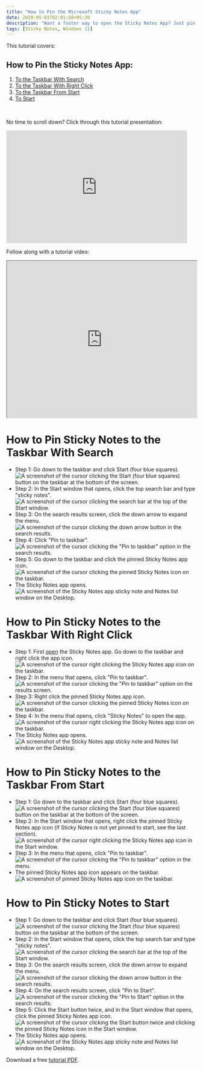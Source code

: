 ```yaml
---
title: "How to Pin the Microsoft Sticky Notes App"
date: 2020-05-01T02:01:58+05:30
description: "Want a faster way to open the Sticky Notes App? Just pin Sticky Notes to the taskbar, or to the Start menu, then open the app with a single click. See how in this post."
tags: [Sticky Notes, Windows 11]
---
```

This tutorial covers:

## How to Pin the Sticky Notes App:
1. [To the Taskbar With Search](#1)
2. [To the Taskbar With Right Click](#2)
3. [To the Taskbar From Start](#3)
4. [To Start](#4)

<br />
<p>No time to scroll down? Click through this tutorial presentation:</p>
<iframe src="https://docs.google.com/presentation/d/e/2PACX-1vSEukaNa1VhxbHiw0rU4ho4g0iSzLykUB3QszsJifOAm13X0r-LVIZVP1j2I-5xD20bjXN0Omx7upok/embed?start=false&loop=false&delayms=3000" frameborder="0" width="480" height="299" allowfullscreen="true" mozallowfullscreen="true" webkitallowfullscreen="true"></iframe>

<br />

Follow along with a tutorial video:
<iframe class="BLOG_video_class" allowfullscreen="" youtube-src-id="Dtbi3jJBnQs" width="100%" height="416" src="https://www.youtube.com/embed/Dtbi3jJBnQs"></iframe>

<h1 id="1">How to Pin Sticky Notes to the Taskbar With Search</h1>

* Step 1: Go down to the taskbar and click Start (four blue squares). <div class="stepimage">![A screenshot of the cursor clicking the Start (four blue squares) button on the taskbar at the bottom of the screen.](blogstartbuttonedit.png "Click the Start button")</div>
* Step 2: In the Start window that opens, click the top search bar and type "sticky notes". <div class="stepimage">![A screenshot of the cursor clicking the search bar at the top of the Start window.](blogsearchbaredit.png "Search for 'sticky notes' ")</div>
* Step 3: On the search results screen, click the down arrow to expand the menu. <div class="stepimage">![A screenshot of the cursor clicking the down arrow button in the search results.](blogclickdownarrowedit.png "Click the down arrow ")</div>
* Step 4: Click "Pin to taskbar". <div class="stepimage">![A screenshot of the cursor clicking the "Pin to taskbar" option in the search results.](blogpintotaskbaredit.png "Search for 'sticky notes' ")</div>
* Step 5: Go down to the taskbar and click the pinned Sticky Notes app icon. <div class="stepimage">![A screenshot of the cursor clicking the pinned Sticky Notes icon on the taskbar.](blogclickpinnedtaskbaredit.png "Click the pinned app icon")</div>
* The Sticky Notes app opens. <div class="stepimage">![A screenshot of the Sticky Notes app sticky note and Notes list window on the Desktop.](blogopenedstickynotesapp.png "The open Sticky Notes app")</div>


<h1 id="2">How to Pin Sticky Notes to the Taskbar With Right Click</h1>

* Step 1: First [open](https://qhtutorials.github.io/posts/openstickynotes/) the Sticky Notes app. Go down to the taskbar and right click the app icon. <div class="stepimage">![A screenshot of the cursor right clicking the Sticky Notes app icon on the taskbar.](blogrightclickappiconfinaledit.png "Right click the app icon")</div>
* Step 2: In the menu that opens, click "Pin to taskbar". <div class="stepimage">![A screenshot of the cursor clicking the "Pin to taskbar" option on the results screen.](blogrightclickpintotaskbarfinaledit.png "Click 'Pin to taskbar' ")</div>
* Step 3: Right click the pinned Sticky Notes app icon. <div class="stepimage">![A screenshot of the cursor clicking the pinned Sticky Notes icon on the taskbar.](blogrightclickopenicon.png "Click the pinned app icon")</div>
* Step 4: In the menu that opens, click "Sticky Notes" to open the app. <div class="stepimage">![A screenshot of the cursor right clicking the Sticky Notes app icon on the taskbar.](blogrightclickstickynotes.png "Right click the app icon")</div>
* The Sticky Notes app opens. <div class="stepimage">![A screenshot of the Sticky Notes app sticky note and Notes list window on the Desktop.](blogopenedstickynotesapp.png "The open Sticky Notes app")</div>

<h1 id="3">How to Pin Sticky Notes to the Taskbar From Start</h1>

* Step 1: Go down to the taskbar and click Start (four blue squares). <div class="stepimage">![A screenshot of the cursor clicking the Start (four blue squares) button on the taskbar at the bottom of the screen.](blogstartbuttonedit.png "Click the Start button")</div>
* Step 2: In the Start window that opens, right click the pinned Sticky Notes app icon (if Sticky Notes is not yet pinned to start, see the last section). <div class="stepimage">![A screenshot of the cursor right clicking the Sticky Notes app icon in the Start window.](blogrightclickfromstart1.png "Right click the app icon")</div>
* Step 3: In the menu that opens, click "Pin to taskbar".<div class="stepimage">![A screenshot of the cursor clicking the "Pin to taskbar" option in the menu.](blogrightclickfromstart2.png "Click 'Pin to taskbar' ")</div>
* The pinned Sticky Notes app icon appears on the taskbar. <div class="stepimage">![A screenshot of pinned Sticky Notes app icon on the taskbar.](blogpinnedfromstart.png "Click the pinned taskbar icon to open the app ")</div>

<h1 id="4">How to Pin Sticky Notes to Start</h1>

* Step 1: Go down to the taskbar and click Start (four blue squares). <div class="stepimage">![A screenshot of the cursor clicking the Start (four blue squares) button on the taskbar at the bottom of the screen.](blogstartbuttonedit.png "Click the Start button")</div>
* Step 2: In the Start window that opens, click the top search bar and type "sticky notes". <div class="stepimage">![A screenshot of the cursor clicking the search bar at the top of the Start window.](blogsearchbaredit.png "Search for 'sticky notes' ")</div>
* Step 3: On the search results screen, click the down arrow to expand the menu. <div class="stepimage">![A screenshot of the cursor clicking the down arrow button in the search results.](blogclickdownarrowedit.png "Click the down arrow ")</div>
* Step 4: On the search results screen, click "Pin to Start". <div class="stepimage">![A screenshot of the cursor clicking the "Pin to Start" option in the search results.](blogpintostartedit.png "Click 'Pin to Start' ")</div>
* Step 5: Click the Start button twice, and in the Start window that opens, click the pinned Sticky Notes app icon. <div class="stepimage">![A screenshot of the cursor clicking the Start button twice and clicking the pinned Sticky Notes icon in the Start window.](blogclickpinnedstarttoopenedit.png "Click Start twice and click the pinned app icon")</div>
* The Sticky Notes app opens. <div class="stepimage">![A screenshot of the Sticky Notes app sticky note and Notes list window on the Desktop.](blogopenedstickynotesapp.png "The open Sticky Notes app")</div>

Download a free [tutorial PDF](https://drive.google.com/file/d/1JSYyVw9PwulK7yNpqd7RoE1PUlBYGJN7/view?usp=drive_link).

<br />